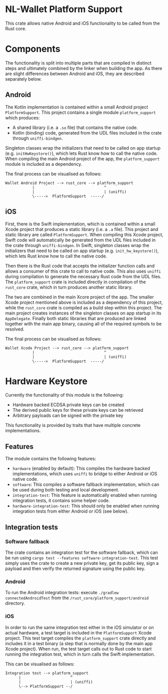 NL-Wallet Platform Support
==========================

This crate allows native Android and iOS functionality to be called from the Rust core.

# Components

The functionality is split into multiple parts that are compiled in distinct steps and ultimately combined by the linker when building the app.
As there are slight differences between Android and iOS, they are described separately below.

## Android

The Kotlin implementation is contained within a small Android project `PlatformSupport`. This project contains a single module `platform_support` which produces:
* A shared library (i.e. a `.so` file) that contains the native code.
* Kotlin (binding) code, generated from the UDL files included in the crate through `uniffi-bindgen`.

Singleton classes wrap the initializers that need to be called on app startup (e.g. `initHwKeystore()`), which lets Rust know how to call the native code.
When compiling the main Android project of the app, the `platform_support` module is included as a dependency.

The final process can be visualised as follows:

```
Wallet Android Project --> rust_core --> platform_support
            |                               ^
            |                               | (uniffi)
            \----->  PlatformSupport  -----/
```

## iOS

First, there is the Swift implementation, which is contained within a small Xcode project that produces a static library (i.e. a `.a` file).
This project and static library are called `PlatformSupport`.
When compiling this Xcode project, Swift code will automatically be generated from the UDL files included in the crate through `uniffi-bindgen`.
In Swift, singleton classes wrap the initializers that need to be called on app startup (e.g. `init_hw_keystore()`), which lets Rust know how to call the native code.

Then there is the Rust code that accepts the initializer function calls and allows a consumer of this crate to call to native code.
This also uses `uniffi` during compilation to generate the necessary Rust code from the UDL files.
The `platform_support` crate is included directly in compilation of the `rust_core` crate, which in turn produces another static library.

The two are combined in the main Xcore project of the app.
The smaller Xcode project mentioned above is included as a dependency of this project, while the `rust_core` crate is compiled as a build step within this project.
The main project creates instances of the singleton classes on app startup in its `AppDelegate`.
Finally both static libraries that are produced are linked together with the main app binary, causing all of the required symbols to be resolved.

The final process can be visualised as follows:

```
Wallet Xcode Project --> rust_core --> platform_support
            |                               ^
            |                               | (uniffi)
            \----->  PlatformSupport  -----/
```

# Hardware Keystore

Currently the functionality of this module is the following:

* Hardware backed ECDSA private keys can be created
* The derived public keys for these private keys can be retrieved
* Arbitrary payloads can be signed with the private key

This functionality is provided by traits that have multiple concrete implementations.

## Features

The module contains the following features:

* `hardware` (enabled by default): This compiles the hardware backed implementations, which uses `uniffi` to bridge to either Android or iOS native code.
* `software`: This compiles a software fallback implementation, which can be used during both testing and local development.
* `integration-test`: This feature is automatically enabled when running integration tests, it contains some helper code.
* `hardware-integration-test`: This should only be enabled when running integration tests from either Android or iOS (see below).

## Integration tests

### Software fallback

The crate contains an integration test for the software fallback, which can be run using `cargo test --features software-integration-test`.
This test simply uses the crate to create a new private key, get its public key, sign a payload and then verify the returned signature using the public key.

### Android

To run the Android integration tests: execute `./gradlew connectedAndroidTest` from the `/rust_core/platform_support/android` directory.

### iOS

In order to run the same integration test either in the iOS simulator or on actual hardware, a test target is included in the `PlatformSupport` Xcode project.
This test target compiles the `platform_support` crate directly and includes it in a test binary (a step that is normally done by the main app Xcode project).
When run, the test target calls out to Rust code to start running the integration test, which in turn calls the Swift implementation.

This can be visualised as follows:

```
Integration test --> platform_support
      |                      ^
      |                      | (uniffi)
      \--> PlatformSupport --/
```
